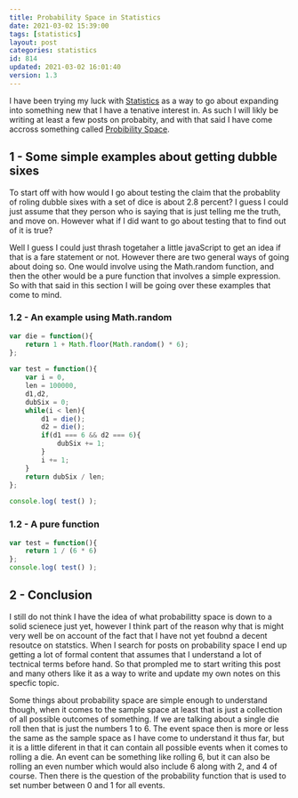 ```yaml
---
title: Probability Space in Statistics
date: 2021-03-02 15:39:00
tags: [statistics]
layout: post
categories: statistics
id: 814
updated: 2021-03-02 16:01:40
version: 1.3
---
```


I have been trying my luck with [Statistics](https://en.wikipedia.org/wiki/Statistics) as a way to go about expanding into something new that I have a tenative interest in. As such I will likly be writing at least a few posts on probabity, and with that said I have come accross something called [Probibility Space](https://en.wikipedia.org/wiki/Probability_space).

<!-- more -->

## 1 - Some simple examples about getting dubble sixes

To start off with how would I go about testing the claim that the probablity of roling dubble sixes with a set of dice is about 2.8 percent? I guess I could just assume that they person who is saying that is just telling me the truth, and move on. However what if I did want to go about testing that to find out of it is true?

Well I guess I could just thrash togetaher a little javaScript to get an idea if that is a fare statement or not. However there are two general ways of going about doing so. One would involve using the Math.random function, and then the other would be a pure function that involves a simple expression. So with that said in this section I will be going over these examples that come to mind.

### 1.2 - An example using Math.random

```js
var die = function(){
    return 1 + Math.floor(Math.random() * 6);
};
 
var test = function(){
    var i = 0,
    len = 100000,
    d1,d2,
    dubSix = 0;
    while(i < len){
        d1 = die();
        d2 = die();
        if(d1 === 6 && d2 === 6){
            dubSix += 1;
        }
        i += 1;
    }
    return dubSix / len;
};
 
console.log( test() );
```

### 1.2 - A pure function

```js
var test = function(){
    return 1 / (6 * 6)
};
console.log( test() );
```

## 2 - Conclusion

I still do not think I have the idea of what probabilitty space is down to a solid scienece just yet, however I think part of the reason why that is might very well be on account of the fact that I have not yet foubnd a decent resoutce on statstics. When I search for posts on probability space I end up getting a lot of formal content that assumes that I understand a lot of tectnical terms before hand. So that prompled me to start writing this post and many others like it as a way to write and update my own notes on this specfic topic.

Some things about probability space are simple enough to understand though, when it comes to the sample space at least that is just a collection of all possible outcomes of something. If we are talking about a single die roll then that is just the numbers 1 to 6. The event space then is more or less the same as the sample space as I have come to understand it thus far, but it is a little diferent in that it can contain all possible events when it comes to rolling a die. An event can be something like rolling 6, but it can also be rolling an even number which would also include 6 along with 2, and 4 of course. Then there is the question of the probability function that is used to set number between 0 and 1 for all events.